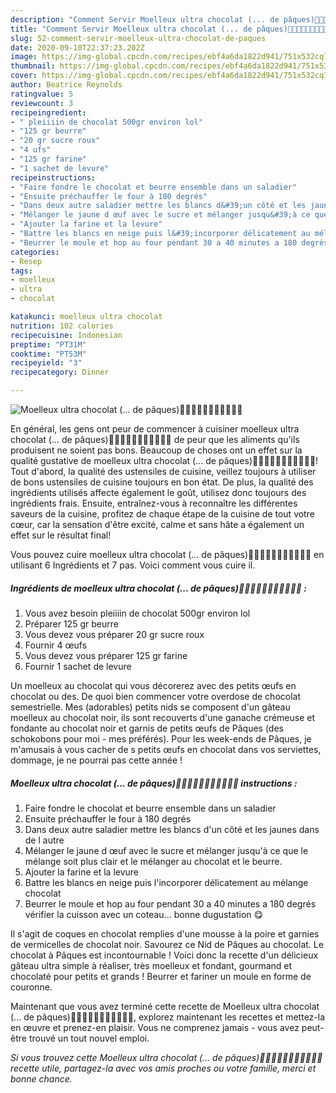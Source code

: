```yaml
---
description: "Comment Servir Moelleux ultra chocolat (... de pâques)🍫🍫🍫🍫🍫🍫🍫🍫🍫🍫🍫"
title: "Comment Servir Moelleux ultra chocolat (... de pâques)🍫🍫🍫🍫🍫🍫🍫🍫🍫🍫🍫"
slug: 52-comment-servir-moelleux-ultra-chocolat-de-paques
date: 2020-09-10T22:37:23.202Z
image: https://img-global.cpcdn.com/recipes/ebf4a6da1822d941/751x532cq70/moelleux-ultra-chocolat-de-paques🍫🍫🍫🍫🍫🍫🍫🍫🍫🍫🍫-photo-principale-de-la-recette.jpg
thumbnail: https://img-global.cpcdn.com/recipes/ebf4a6da1822d941/751x532cq70/moelleux-ultra-chocolat-de-paques🍫🍫🍫🍫🍫🍫🍫🍫🍫🍫🍫-photo-principale-de-la-recette.jpg
cover: https://img-global.cpcdn.com/recipes/ebf4a6da1822d941/751x532cq70/moelleux-ultra-chocolat-de-paques🍫🍫🍫🍫🍫🍫🍫🍫🍫🍫🍫-photo-principale-de-la-recette.jpg
author: Beatrice Reynolds
ratingvalue: 5
reviewcount: 3
recipeingredient:
- " pleiiiin de chocolat 500gr environ lol"
- "125 gr beurre"
- "20 gr sucre roux"
- "4 ufs"
- "125 gr farine"
- "1 sachet de levure"
recipeinstructions:
- "Faire fondre le chocolat et beurre ensemble dans un saladier"
- "Ensuite préchauffer le four à 180 degrés"
- "Dans deux autre saladier mettre les blancs d&#39;un côté et les jaunes dans de l autre"
- "Mélanger le jaune d œuf avec le sucre et mélanger jusqu&#39;à ce que le mélange soit plus clair et le mélanger au chocolat et le beurre."
- "Ajouter la farine et la levure"
- "Battre les blancs en neige puis l&#39;incorporer délicatement au mélange chocolat"
- "Beurrer le moule et hop au four pendant 30 a 40 minutes a 180 degrés vérifier la cuisson avec un coteau... bonne dugustation 😋"
categories:
- Resep
tags:
- moelleux
- ultra
- chocolat

katakunci: moelleux ultra chocolat 
nutrition: 102 calories
recipecuisine: Indonesian
preptime: "PT31M"
cooktime: "PT53M"
recipeyield: "3"
recipecategory: Dinner

---
```



![Moelleux ultra chocolat (... de pâques)🍫🍫🍫🍫🍫🍫🍫🍫🍫🍫🍫](https://img-global.cpcdn.com/recipes/ebf4a6da1822d941/751x532cq70/moelleux-ultra-chocolat-de-paques🍫🍫🍫🍫🍫🍫🍫🍫🍫🍫🍫-photo-principale-de-la-recette.jpg)

En général, les gens ont peur de commencer à cuisiner moelleux ultra chocolat (... de pâques)🍫🍫🍫🍫🍫🍫🍫🍫🍫🍫🍫 de peur que les aliments qu'ils produisent ne soient pas bons. Beaucoup de choses ont un effet sur la qualité gustative de moelleux ultra chocolat (... de pâques)🍫🍫🍫🍫🍫🍫🍫🍫🍫🍫🍫! Tout d'abord, la qualité des ustensiles de cuisine, veillez toujours à utiliser de bons ustensiles de cuisine toujours en bon état. De plus, la qualité des ingrédients utilisés affecte également le goût, utilisez donc toujours des ingrédients frais. Ensuite, entraînez-vous à reconnaître les différentes saveurs de la cuisine, profitez de chaque étape de la cuisine de tout votre cœur, car la sensation d'être excité, calme et sans hâte a également un effet sur le résultat final!

<!--inarticleads1-->

Vous pouvez cuire moelleux ultra chocolat (... de pâques)🍫🍫🍫🍫🍫🍫🍫🍫🍫🍫🍫 en utilisant 6 Ingrédients et 7 pas. Voici comment vous cuire il.

##### Ingrédients de moelleux ultra chocolat (... de pâques)🍫🍫🍫🍫🍫🍫🍫🍫🍫🍫🍫 :

1. Vous avez besoin  pleiiiin de chocolat 500gr environ lol
1. Préparer 125 gr beurre
1. Vous devez vous préparer 20 gr sucre roux
1. Fournir 4 œufs
1. Vous devez vous préparer 125 gr farine
1. Fournir 1 sachet de levure


Un moelleux au chocolat qui vous décorerez avec des petits œufs en chocolat ou des. De quoi bien commencer votre overdose de chocolat semestrielle. Mes (adorables) petits nids se composent d&#39;un gâteau moelleux au chocolat noir, ils sont recouverts d&#39;une ganache crémeuse et fondante au chocolat noir et garnis de petits œufs de Pâques (des schokobons pour moi - mes préférés). Pour les week-ends de Pâques, je m&#39;amusais à vous cacher de s petits œufs en chocolat dans vos serviettes, dommage, je ne pourrai pas cette année ! 

<!--inarticleads2-->

##### Moelleux ultra chocolat (... de pâques)🍫🍫🍫🍫🍫🍫🍫🍫🍫🍫🍫 instructions :

1. Faire fondre le chocolat et beurre ensemble dans un saladier
1. Ensuite préchauffer le four à 180 degrés
1. Dans deux autre saladier mettre les blancs d&#39;un côté et les jaunes dans de l autre
1. Mélanger le jaune d œuf avec le sucre et mélanger jusqu&#39;à ce que le mélange soit plus clair et le mélanger au chocolat et le beurre.
1. Ajouter la farine et la levure
1. Battre les blancs en neige puis l&#39;incorporer délicatement au mélange chocolat
1. Beurrer le moule et hop au four pendant 30 a 40 minutes a 180 degrés vérifier la cuisson avec un coteau... bonne dugustation 😋


Il s&#39;agit de coques en chocolat remplies d&#39;une mousse à la poire et garnies de vermicelles de chocolat noir. Savourez ce Nid de Pâques au chocolat. Le chocolat à Pâques est incontournable ! Voici donc la recette d&#39;un délicieux gâteau ultra simple à réaliser, très moelleux et fondant, gourmand et chocolaté pour petits et grands ! Beurrer et fariner un moule en forme de couronne. 

<!--inarticleads1-->

<p>
Maintenant que vous avez terminé cette recette de Moelleux ultra chocolat (... de pâques)🍫🍫🍫🍫🍫🍫🍫🍫🍫🍫🍫, explorez maintenant les recettes et mettez-la en œuvre et prenez-en plaisir. Vous ne comprenez jamais - vous avez peut-être trouvé un tout nouvel emploi.
</p>

<p>
<i>Si vous trouvez cette Moelleux ultra chocolat (... de pâques)🍫🍫🍫🍫🍫🍫🍫🍫🍫🍫🍫 recette utile, partagez-la avec vos amis proches ou votre famille, merci et bonne chance.</i>
</p>
